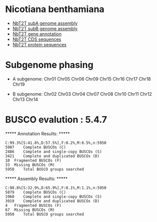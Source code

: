 # Nicotiana benthamiana
- [NbT2T subA genome assembly](http://101.43.255.54:3838/pepper_data/yancao/Nbenth.SubA.fasta.gz)
- [NbT2T subB genome assembly](http://101.43.255.54:3838/pepper_data/yancao/Nbenth.SubB.fasta.gz)
- [NbT2T gene annotation](http://101.43.255.54:3838/pepper_data/yancao/Nbenth.annot.github.gff3.gz)
- [NbT2T CDS sequences](http://101.43.255.54:3838/pepper_data/yancao/Nbenth.cds.github.fa.gz)
- [NbT2T protein sequences](http://101.43.255.54:3838/pepper_data/yancao/Nbenth.protein.github.fa.gz)



# Subgenome phasing
- A subgenome: Chr01  Chr05  Chr06  Chr09  Chr15  Chr16  Chr17  Chr18  Chr19

- B subgenome: Chr02  Chr03  Chr04  Chr07  Chr08  Chr10  Chr11  Chr12  Chr13  Chr14



# BUSCO evalution : 5.4.7 

***** Annotation Results: *****

	C:99.3%[S:41.8%,D:57.5%],F:0.2%,M:0.5%,n:5950	   
	5907	Complete BUSCOs (C)			   
	2486	Complete and single-copy BUSCOs (S)	   
	3421	Complete and duplicated BUSCOs (D)	   
	10	Fragmented BUSCOs (F)			   
	33	Missing BUSCOs (M)			   
	5950	Total BUSCO groups searched		   

***** Assembly Results: *****

	C:98.8%[S:32.9%,D:65.9%],F:0.1%,M:1.1%,n:5950	   
	5879	Complete BUSCOs (C)			   
	1960	Complete and single-copy BUSCOs (S)	   
	3919	Complete and duplicated BUSCOs (D)	   
	4	Fragmented BUSCOs (F)			   
	67	Missing BUSCOs (M)			   
	5950	Total BUSCO groups searched		   
